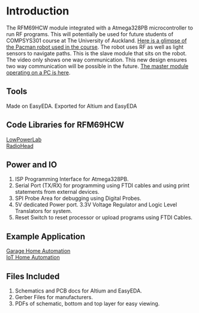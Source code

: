 # Introduction
The RFM69HCW module integrated with a Atmega328PB microcontroller to run RF programs. This will potentially be used for future students of COMPSYS301 course at The University of Auckland. [Here is a glimpse of the Pacman robot used in the course](https://www.youtube.com/watch?v=HsrKt_Cxeg4). The robot uses RF as well as light sensors to navigate paths. This is the slave module that sits on the robot. The video only shows one way communication. This new design ensures two way communication will be possible in the future. [The master module operating on a PC is here](https://github.com/UtsavTrivedi16/RF-Module-Arduino-UNO-Shield-PCB).

## Tools
Made on EasyEDA. Exported for Altium and EasyEDA

## Code Libraries for RFM69HCW
[LowPowerLab](https://github.com/LowPowerLab/RFM69)  
[RadioHead](https://www.airspayce.com/mikem/arduino/RadioHead/classRH__RF69.html)

## Power and IO
1) ISP Programming Interface for Atmega328PB.
2) Serial Port (TX/RX) for programming using FTDI cables and using print statements from external devices.
3) SPI Probe Area for debugging using Digital Probes.
4) 5V dedicated Power port. 3.3V Voltage Regulator and Logic Level Translators for system.
5) Reset Switch to reset processor or upload programs using FTDI Cables.

## Example Application
[Garage Home Automation](https://lowpowerlab.com/guide/garagemote/)  
[IoT Home Automation](https://lowpowerlab.com/guide/gateway/)

## Files Included
1) Schematics and PCB docs for Altium and EasyEDA.
2) Gerber Files for manufacturers.
3) PDFs of schematic, bottom and top layer for easy viewing.
